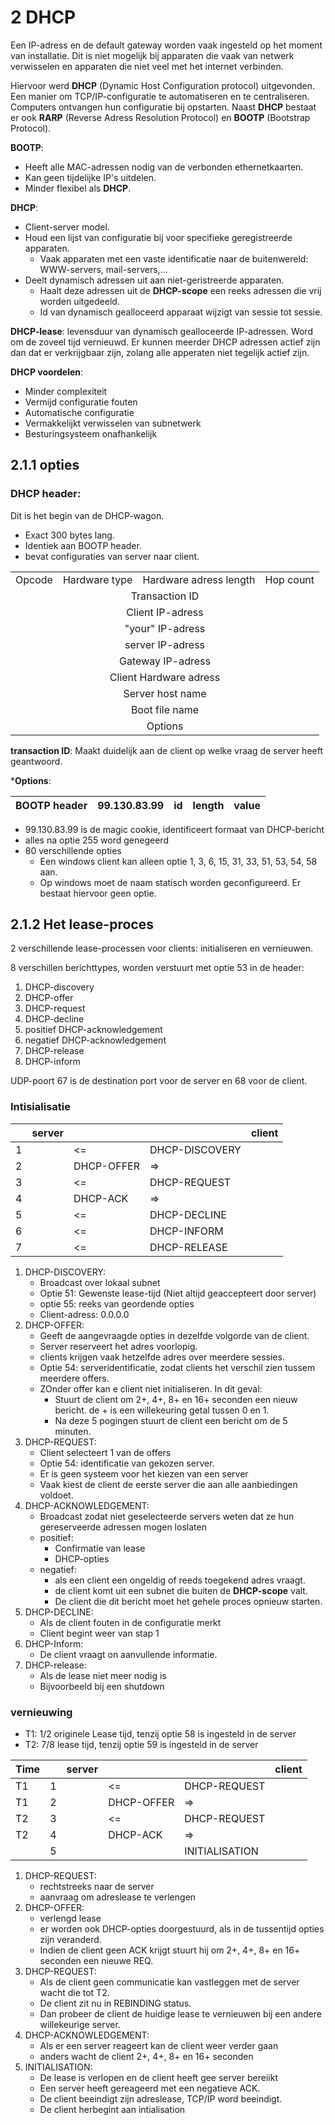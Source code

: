 # 2 DHCP

Een IP-adress en de default gateway worden vaak ingesteld op het moment van installatie.
Dit is niet mogelijk bij apparaten die vaak van netwerk verwisselen en apparaten die niet veel met het internet verbinden.

Hiervoor werd **DHCP** (Dynamic Host Configuration protocol) uitgevonden.
Een manier om TCP/IP-configuratie te automatiseren en te centraliseren.
Computers ontvangen hun configuratie bij opstarten.
Naast **DHCP** bestaat er ook **RARP** (Reverse Adress Resolution Protocol) en **BOOTP** (Bootstrap Protocol).

**BOOTP**:

* Heeft alle MAC-adressen nodig van de verbonden ethernetkaarten.
* Kan geen tijdelijke IP's uitdelen.
* Minder flexibel als **DHCP**.

**DHCP**:

* Client-server model.
* Houd een lijst van configuratie bij voor specifieke geregistreerde apparaten.
    * Vaak apparaten met een vaste identificatie naar de buitenwereld: WWW-servers, mail-servers,...
* Deelt dynamisch adressen uit aan niet-geristreerde apparaten.
    * Haalt deze adressen uit de **DHCP-scope** een reeks adressen die vrij worden uitgedeeld.
    * Id van dynamisch gealloceerd apparaat wijzigt van sessie tot sessie.

**DHCP-lease**: levensduur van dynamisch gealloceerde IP-adressen. Word om de zoveel tijd vernieuwd. Er kunnen meerder DHCP adressen actief zijn dan dat er verkrijgbaar zijn, zolang alle apperaten niet tegelijk actief zijn.

**DHCP voordelen**:

* Minder complexiteit
* Vermijd configuratie fouten
* Automatische configuratie
* Vermakkelijkt verwisselen van subnetwerk
* Besturingsysteem onafhankelijk

## 2.1.1 opties

### DHCP header:

Dit is het begin van de DHCP-wagon.

* Exact 300 bytes lang.
* Identiek aan BOOTP header.
* bevat configuraties van server naar client.

<table>
    <tbody>
        <tr>
            <td>Opcode</td>
            <td>Hardware type</td>
            <td>Hardware adress length</td>
            <td>Hop count</td>
        </tr>
        <tr>
            <td colspan="4" align="center" >Transaction ID </td>
        </tr>
        <tr>
            <td colspan="4" align="center" >Client IP-adress</td>
        </tr>
         <tr>
            <td colspan="4" align="center" >"your" IP-adress</td>
        </tr>
         <tr>
            <td colspan="4" align="center" >server IP-adress</td>
        </tr>
         <tr>
            <td colspan="4" align="center" >Gateway IP-adress</td>
        </tr>
        <tr>
            <td colspan="4" align="center" >Client Hardware adress</td>
        </tr>
        <tr>
            <td colspan="4" align="center" >Server host name</td>
        </tr>
        <tr>
            <td colspan="4" align="center" >Boot file name</td>
        </tr>
        <tr>
            <td colspan="4" align="center" >Options</td>
        </tr>
    </tbody>
</table>

**transaction ID**: Maakt duidelijk aan de client op welke vraag de server heeft geantwoord.

***Options**:

| BOOTP header | 99.130.83.99 | id | length | value |
| --- | ------- | --- | --- | --- |

* 99.130.83.99 is de magic cookie, identificeert formaat van DHCP-bericht
* alles na optie 255 word genegeerd
* 80 verschillende opties
    * Een windows client kan alleen optie 1, 3, 6, 15, 31, 33, 51, 53, 54, 58 aan.
    * Op windows moet de naam statisch worden geconfigureerd. Er bestaat hiervoor geen optie.

## 2.1.2 Het lease-proces

2 verschillende lease-processen voor clients: initialiseren en vernieuwen.

8 verschillen berichttypes, worden verstuurt met optie 53 in de header:

1. DHCP-discovery
2. DHCP-offer
3. DHCP-request
4. DHCP-decline
5. positief DHCP-acknowledgement
6. negatief DHCP-acknowledgement
7. DHCP-release
8. DHCP-inform

UDP-poort 67 is de destination port voor de server en 68 voor de client.

### Intisialisatie

| | server | | | client|
|---| --- | --- | --- | --- |
|1| | <= | DHCP-DISCOVERY | |
|2| | DHCP-OFFER | => | |
|3| | <= | DHCP-REQUEST | |
|4| | DHCP-ACK | => | |
|5| | <= | DHCP-DECLINE | |
|6| | <= | DHCP-INFORM | |
|7| | <= | DHCP-RELEASE | |


1. DHCP-DISCOVERY:
    * Broadcast over lokaal subnet
    * Optie 51: Gewenste lease-tijd (Niet altijd geaccepteert door server)
    * optie 55: reeks van geordende opties
    * Client-adress: 0.0.0.0
2. DHCP-OFFER:
    * Geeft de aangevraagde opties in dezelfde volgorde van de client.
    * Server reserveert het adres voorlopig.
    * clients krijgen vaak hetzelfde adres over meerdere sessies.
    * Optie 54: serveridentificatie, zodat clients het verschil zien tussem meerdere offers.
    * ZOnder offer kan e client niet initialiseren. In dit geval:
        * Stuurt de client om 2+, 4+, 8+ en 16+ seconden een nieuw bericht. de + is een willekeuring getal tussen 0 en 1.
        * Na deze 5 pogingen stuurt de client een bericht om de 5 minuten.
3. DHCP-REQUEST:
    * Client selecteert 1 van de offers
    * Optie 54: identificatie van gekozen server.
    * Er is geen systeem voor het kiezen van een server
    * Vaak kiest de client de eerste server die aan alle aanbiedingen voldoet.
4. DHCP-ACKNOWLEDGEMENT:
    * Broadcast zodat niet geselecteerde servers weten dat ze hun gereserveerde adressen mogen loslaten
    * positief:
        * Confirmatie van lease
        * DHCP-opties
    * negatief:
        * als een client een ongeldig of reeds toegekend adres vraagt.
        * de client komt uit een subnet die buiten de **DHCP-scope** valt.
        * De client die dit bericht moet het gehele proces opnieuw starten.
5. DHCP-DECLINE:
    * Als de client fouten in de configuratie merkt
    * Client begint weer van stap 1
6. DHCP-Inform:
    * De client vraagt on aanvullende informatie.
7. DHCP-release:
    * Als de lease niet meer nodig is
    * Bijvoorbeeld bij een shutdown

### vernieuwing

* T1: 1/2 originele Lease tijd, tenzij optie 58 is ingesteld in de server
* T2: 7/8 lease tijd, tenzij optie 59 is ingesteld in de server

| Time | | server | | | client|
| --- |---| --- | --- | --- | --- |
| T1 |1| | <= | DHCP-REQUEST | |
| T1 |2| | DHCP-OFFER | => | |
| T2 |3| | <= | DHCP-REQUEST | |
| T2 |4| | DHCP-ACK | => | |
||5| | | INITIALISATION | |

1. DHCP-REQUEST:
    * rechtstreeks naar de server
    * aanvraag om adreslease te verlengen
2. DHCP-OFFER:
    * verlengd lease
    * er worden ook DHCP-opties doorgestuurd, als in de tussentijd opties zijn veranderd.
    * Indien de client geen ACK krijgt stuurt hij om 2+, 4+, 8+ en 16+ seconden een nieuwe REQ.
3. DHCP-REQUEST:
    * Als de client geen communicatie kan vastleggen met de server wacht die tot T2.
    * De client zit nu in REBINDING status.
    * Dan probeer de client de huidige lease te vernieuwen bij een andere willekeurige server.
4. DHCP-ACKNOWLEDGEMENT:
    * Als er een server reageert kan de client weer verder gaan
    * anders wacht de client 2+, 4+, 8+ en 16+ seconden
5. INITIALISATION:
    * De lease is verlopen en de client heeft gee server bereiikt
    * Een server heeft gereageerd met een negatieve ACK.
    * De client beeindigt zijn adreslease, TCP/IP word beeindigt.
    * De client herbegint aan intialisation